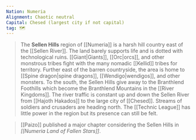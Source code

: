```yaml
---
Nation: Numeria
Alignment: Chaotic neutral
Capital: Chesed (largest city if not capital)
tag: 🗺️
---
```


> The **Sellen Hills** region of [[Numeria]] is a harsh hill country east of the [[Sellen River]]. The land barely supports life and is dotted with technological ruins. [[Giant|Giants]], [[Orc|orcs]], and other monstrous tribes fight with the many nomadic [[Kellid]] tribes for territory. Further east of the barren countryside, the area is home to [[Spine dragon|spine dragons]], [[Wendigo|wendigos]], and other monsters. To the south, the Sellen Hills give away to the Branthlend Foothills which become the Branthlend Mountains in the [[River Kingdoms]]. The river traffic is constant up and down the Sellen River from [[Hajoth Hakados]] to the large city of [[Chesed]]. Streams of soldiers and crusaders are heading north. The [[Technic League]] has little power in the region but its presence can still be felt.


> [[Paizo]] published a major chapter considering the Sellen Hills in *[[Numeria Land of Fallen Stars]]*. 







